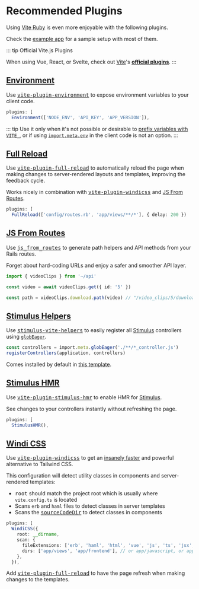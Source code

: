 [project]: https://github.com/ElMassimo/vite_ruby
[vite-plugin-full-reload]: https://github.com/ElMassimo/vite-plugin-full-reload
[vite-plugin-windicss]: https://github.com/windicss/vite-plugin-windicss
[example app]: https://github.com/ElMassimo/vite_ruby/tree/main/examples/rails/vite.config.ts
[Vite Ruby]: https://github.com/ElMassimo/vite_ruby
[JS From Routes]: https://js-from-routes.netlify.app/
[Windi CSS]: https://github.com/windicss/windicss
[vite-plugin-stimulus-hmr]: https://github.com/ElMassimo/vite-plugin-stimulus-hmr
[jumpstart]: https://github.com/ElMassimo/jumpstart-vite
[stimulus]: https://stimulus.hotwire.dev/
[stimulus-vite-helpers]: https://github.com/ElMassimo/stimulus-vite-helpers
[glob import]: https://vitejs.dev/guide/features.html#glob-import
[plugins]: https://vitejs.dev/plugins/
[sourceCodeDir]: /config/#sourcecodedir
[import meta env]: https://vitejs.dev/guide/env-and-mode.html#env-variables
[meta env]: https://vitejs.dev/guide/env-and-mode.html#env-files
[vite-plugin-environment]: https://github.com/ElMassimo/vite-plugin-environment

# Recommended Plugins

Using [Vite Ruby][project] is even more enjoyable with the following plugins.

Check the [example app] for a sample setup with most of them.

::: tip Official Vite.js Plugins

When using Vue, React, or Svelte, check out [Vite][plugins]'s __[official plugins][plugins]__.
:::

## [Environment](https://github.com/ElMassimo/vite-plugin-environment)

Use <kbd>[vite-plugin-environment]</kbd> to expose environment variables to your
client code.  

```ts
plugins: [
  Environment(['NODE_ENV', 'API_KEY', 'APP_VERSION']),
```

::: tip
Use it only when it's not possible or desirable to [prefix variables with `VITE_`][meta env],
or if using [`import.meta.env`][import meta env] in the client code is not an option.
:::

## [Full Reload](https://github.com/ElMassimo/vite-plugin-full-reload)

Use <kbd>[vite-plugin-full-reload]</kbd> to automatically reload the page when making changes to server-rendered layouts and templates, improving the feedback cycle.

Works nicely in combination with <kbd>[vite-plugin-windicss](#windi-css)</kbd> and [JS From Routes](#js-from-routes).

```ts
plugins: [
  FullReload(['config/routes.rb', 'app/views/**/*'], { delay: 200 })
```

## [JS From Routes](https://js-from-routes.netlify.app/)

Use <kbd>[js_from_routes][js from routes]</kbd> to generate path helpers and API methods from your Rails routes.

Forget about hard-coding URLs and enjoy a safer and smoother API layer.

```ts
import { videoClips } from '~/api'

const video = await videoClips.get({ id: '5' })

const path = videoClips.download.path(video) // "/video_clips/5/download"
```

## [Stimulus Helpers](https://github.com/ElMassimo/stimulus-vite-helpers)

Use <kbd>[stimulus-vite-helpers]</kbd> to easily register all [Stimulus] controllers using [`globEager`][glob import].

```ts
const controllers = import.meta.globEager('./**/*_controller.js')
registerControllers(application, controllers)
```

Comes installed by default in [this template][jumpstart].

## [Stimulus HMR](https://github.com/ElMassimo/vite-plugin-stimulus-hmr)

Use <kbd>[vite-plugin-stimulus-hmr]</kbd> to enable HMR for [Stimulus].

See changes to your controllers instantly without refreshing the page.

```ts
plugins: [
  StimulusHMR(),
```

## [Windi CSS](https://github.com/windicss/windicss)

Use <kbd>[vite-plugin-windicss]</kbd> to get an [insanely faster](https://twitter.com/antfu7/status/1361398324587163648) and powerful alternative to Tailwind CSS.

This configuration will detect utility classes in components and server-rendered templates:

  - <kbd>root</kbd> should match the project root which is usually where `vite.config.ts` is located
  - Scans `erb` and `haml` files to detect classes in server templates
  - Scans the <kbd>[sourceCodeDir]</kbd> to detect classes in components

```ts
plugins: [
  WindiCSS({
    root: __dirname,
    scan: {
      fileExtensions: ['erb', 'haml', 'html', 'vue', 'js', 'ts', 'jsx', 'tsx'],
      dirs: ['app/views', 'app/frontend'], // or app/javascript, or app/packs
    },
  }),
```

Add <kbd>[vite-plugin-full-reload](/guide/plugins.html#full-reload)</kbd> to have the page refresh when making changes to the templates.
